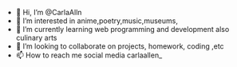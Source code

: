 - 👋 Hi, I’m @CarlaAlln
- 👀 I’m interested in anime,poetry,music,museums, 
- 🌱 I’m currently learning web programming and development also culinary arts
- 💞️ I’m looking to collaborate on projects, homework, coding ,etc
- 📫 How to reach me social media carlaallen_

<!---
CarlaAlln/CarlaAlln is a ✨ special ✨ repository because its `README.md` (this file) appears on your GitHub profile.
You can click the Preview link to take a look at your changes.
--->
